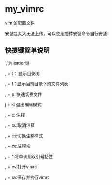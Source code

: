 # my_vimrc
vim 的配置文件

安装包太大无法上传，可以使用插件安装命令自行安装

## 快捷键简单说明

','为leader键

, + t： 显示目录树

, + f：显示当前目录下的文件列表

, + p: 快速切换文件

j + k: 退出编辑模式

, + c: 注释

, + cu:取消注释

, + cs:切换注释样式

, + ca:注释块

, + ":将单词用双引号括住

, + ev:打开vimrc

, + sv:保存并执行vimrc
